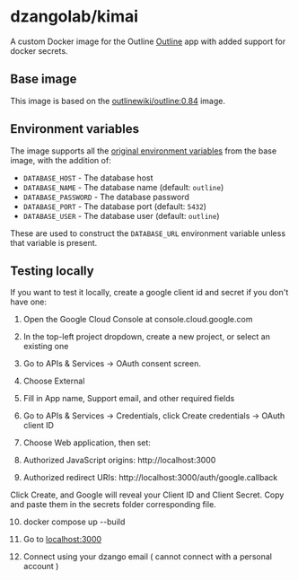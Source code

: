 # dzangolab/kimai

A custom Docker image for the Outline [Outline](https://www.getoutline.com/) app with added support for docker secrets.

## Base image

This image is based on the [outlinewiki/outline:0.84](https://hub.docker.com/layers/outlinewiki/outline/0.84/images/sha256-e81661ce2ef8e623eb36e8cd9f37ce4c1b75b895ff9234bb26b97c9fe0066b9c) image.

## Environment variables

The image supports all the [original environment variables](https://github.com/outline/outline/blob/main/.env.sample) from the base image, with the addition of:

* `DATABASE_HOST` - The database host
* `DATABASE_NAME` - The database name (default: `outline`)
* `DATABASE_PASSWORD` - The database password
* `DATABASE_PORT` - The database port (default: `5432`)
* `DATABASE_USER` - The database user (default: `outline`)

These are used to construct the `DATABASE_URL` environment variable unless that variable is present.

## Testing locally

If you want to test it locally, create a google client id and secret if you don't have one:

1. Open the Google Cloud Console at console.cloud.google.com 

2. In the top-left project dropdown, create a new project, or select an existing one 

3. Go to APIs & Services → OAuth consent screen.

4. Choose External

5. Fill in App name, Support email, and other required fields

6. Go to APIs & Services → Credentials, click Create credentials → OAuth client ID 

7. Choose Web application, then set:

8. Authorized JavaScript origins:
http://localhost:3000

9. Authorized redirect URIs:
http://localhost:3000/auth/google.callback 

Click Create, and Google will reveal your Client ID and Client Secret. Copy and paste them in the secrets folder corresponding file.

10. docker compose up --build

11. Go to [localhost:3000](http://localhost:3000/)

12. Connect using your dzango email ( cannot connect with a personal account )
